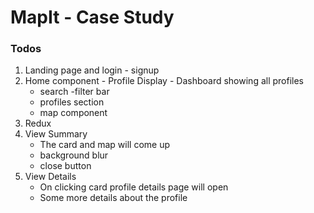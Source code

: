 # MapIt - Case Study


### Todos
1. Landing page and login - signup
2. Home component - Profile Display - Dashboard showing all profiles 
    - search -filter bar
    - profiles section
    - map component
3. Redux 
4. View Summary
    - The card and map will come up 
    - background blur
    - close button
5. View Details
    - On clicking card profile details page will open
    - Some more details about the profile